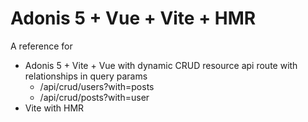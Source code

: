 # Adonis 5 + Vue + Vite + HMR

A reference for

- Adonis 5 + Vite + Vue with dynamic CRUD resource api route with relationships in query params
  - /api/crud/users?with=posts
  - /api/crud/posts?with=user
- Vite with HMR
